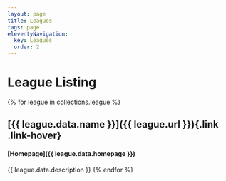 ```yaml
---
layout: page
title: Leagues
tags: page
eleventyNavigation:
  key: Leagues
  order: 2
---
```


# League Listing

{% for league in collections.league %}
  ## [{{ league.data.name }}]({{ league.url }}){.link .link-hover}

  #### [Homepage]({{ league.data.homepage }})

  {{ league.data.description }}
{% endfor %}
